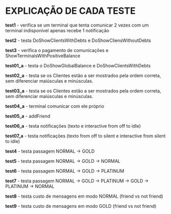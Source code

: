 # EXPLICAÇÃO DE CADA TESTE

**test1** - verifica se um terminal que tenta comunicar 2 vezes com um terminal indisponível apenas recebe 1 notificação

**test2** - testa DoShowClientsWithDebts e DoShowCliensWithoutDebts

**test3** - verifica o pagamento de comunicações e ShowTerminalsWithPositiveBalance

**test01_a** - testa o DoShowGlobalBalance e DoShowClientsWithDebts

**test02_a** - testa se os Clientes estão a ser mostrados pela ordem correta, sem diferenciar maiúsculas e minúsculas.

**test03_a** - testa se os Clientes estão a ser mostrados pela ordem correta, sem diferenciar maiúsculas e minúsculas.

**test04_a** - terminal comunicar com ele próprio

**test05_a** - addFriend

**test06_a** - testa notificações (texto e interactive from off to idle)

**test07_a** - testa notificações (texto from off to silent e interactive from silent to idle)

**test4** - testa passagem NORMAL -> GOLD

**test5** - testa passagem NORMAL -> GOLD -> NORMAL

**test6** - testa passagem NORMAL -> GOLD -> PLATINUM

**test7** - testa passagem NORMAL -> GOLD -> PLATINUM -> GOLD -> PLATINUM -> NORMAL

**test8** - testa custo de mensagens em modo NORMAL (friend vs not friend)

**test9** - testa custo de mensagens em modo GOLD (friend vs not friend)
